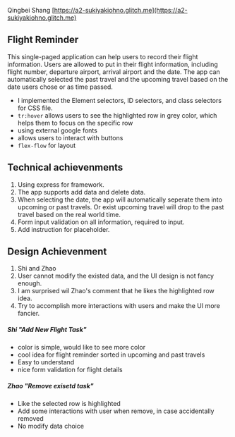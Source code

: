 Qingbei Shang [https://a2-sukiyakiohno.glitch.me](https://a2-sukiyakiohno.glitch.me)

## Flight Reminder

This single-paged application can help users to record their flight information. Users are allowed to put in their flight information, including flight number, departure airport, arrival airport and the date. The app can automatically selected the past travel and the upcoming travel based on the date users chose or as time passed.

- I implemented the Element selectors, ID selectors, and class selectors for CSS file.
- `tr:hover` allows users to see the highlighted row in grey color, which helps them to focus on the specific row
- using external google fonts
- allows users to interact with buttons
- `flex-flow` for layout

## Technical achievenments

1. Using express for framework.
2. The app supports add data and delete data.
3. When selecting the date, the app will automatically seperate them into upcoming or past travels. Or exist upcoming travel will drop to the past travel based on the real world time.
4. Form input validation on all information, required to input.
5. Add instruction for placeholder.

## Design Achievenment

1. Shi and Zhao
2. User cannot modify the existed data, and the UI design is not fancy enough.
3. I am surprised wil Zhao's comment that he likes the highlighted row idea.
4. Try to accomplish more interactions with users and make the UI more fancier.

##### Shi "Add New Flight Task"

- color is simple, would like to see more color
- cool idea for flight reminder sorted in upcoming and past travels
- Easy to understand
- nice form validation for flight details

##### Zhao "Remove exisetd task"

- Like the selected row is highlighted
- Add some interactions with user when remove, in case accidentally removed
- No modify data choice
